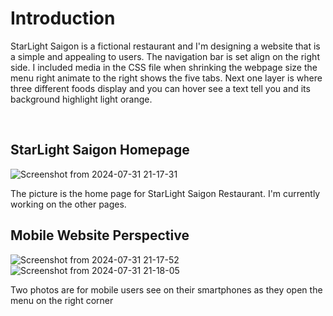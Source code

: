 <h1>Introduction</h1>

<p>StarLight Saigon is a fictional restaurant and I'm designing a website that is a simple and appealing to users.
The navigation bar is set align on the right side. I included media in the CSS file when shrinking the webpage size the menu right animate to the right
  shows the five tabs. Next one layer is where three different foods display and you can hover see a text tell you and its background highlight light orange.  
</p>

<br>

<h2>StarLight Saigon Homepage</h2>

![Screenshot from 2024-07-31 21-17-31](https://github.com/user-attachments/assets/60c83e3b-3335-4f88-9c1a-c9b8d6d554a5)

<p>The picture is the home page for StarLight Saigon Restaurant. I'm currently working on the other pages.</p>

<h2>Mobile Website Perspective</h2>

![Screenshot from 2024-07-31 21-17-52](https://github.com/user-attachments/assets/b2fcd2ac-b478-4dfe-9bb3-45864b1d31f0)  ![Screenshot from 2024-07-31 21-18-05](https://github.com/user-attachments/assets/04dc4fef-dc08-4646-9d69-78f1ea4c2575)

<p>Two photos are for mobile users see on their smartphones as they open the menu on the right corner</p>
